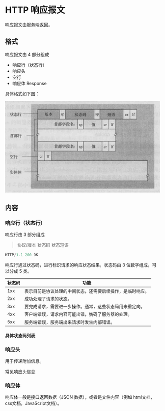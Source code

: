 # HTTP 响应报文

响应报文由服务端返回。

## 格式

响应报文由 4 部分组成
* 响应行（状态行）
* 响应头
* 空行
* 响应体 Response

具体格式如下图：

![响应报文格式](../img/response.png)

## 内容

### 响应行（状态行）

响应行由 3 部分组成
> 协议/版本 状态码 状态短语
```js
HTTP/1.1 200 OK
```

响应行通过状态码，进行标识请求的响应状态结果，状态码由 3 位数字组成，可以分成 5 类。

|状态码 |  功能|
|----|--|
|1xx |表示目前是协议处理的中间状态，还需要后续操作，是临时响应。|
|2xx |成功处理了请求的状态。|
|3xx |要完成请求，需要进一步操作。通常，这些状态码用来重定向。|
|4xx |客户端错误，请求内容可能出错，妨碍了服务器的处理。|
|5xx |服务端错误，服务端出来请求时发生内部错误。|

#### 具体状态码列表




### 响应头

用于传递附加信息。

常见响应头信息

### 响应体

响应体一般是接口返回数据（JSON 数据），或者是文件内容（例如 html文档，css文档，JavaScript文档）。